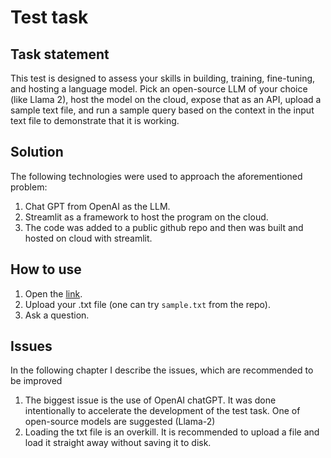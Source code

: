 # Test task


## Task statement
This test is designed to assess your skills in building, training, fine-tuning, and hosting a language model. Pick an open-source LLM of your choice (like Llama 2), host the model on the cloud, expose that as an API, upload a sample text file, and run a sample query based on the context in the input text file to demonstrate that it is working.

## Solution
The following technologies were used to approach the aforementioned problem:
1. Chat GPT from OpenAI as the LLM.
2. Streamlit as a framework to host the program on the cloud.
3. The code was added to a public github repo and then was built and hosted on cloud with streamlit.

## How to use
1. Open the [link](https://test-task.streamlit.app).
2. Upload your .txt file (one can try `sample.txt` from the repo).
3. Ask a question.

## Issues
In the following chapter I describe the issues, which are recommended to be improved
1. The biggest issue is the use of OpenAI chatGPT. It was done intentionally to accelerate the development of the test task. One of open-source models are suggested (Llama-2)
2. Loading the txt file is an overkill. It is recommended to upload a file and load it straight away without saving it to disk.
